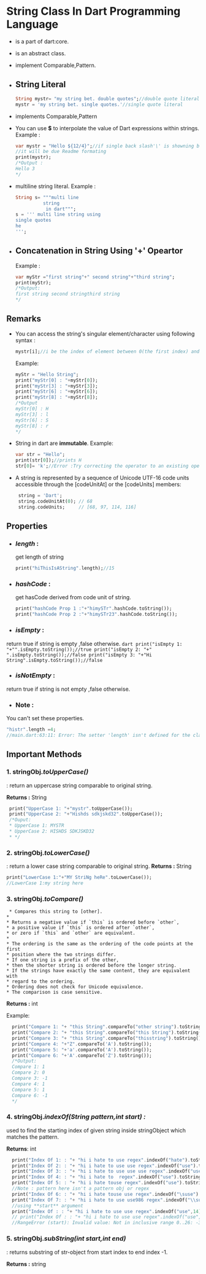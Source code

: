 #  String Class In Dart Programming Language
- is a part of dart:core.

- is an abstract class.
  
- implement Comparable,Pattern.
- ## **String Literal**
    ```dart
  String mystr= "my string bet. double quotes";//double quote literal
  mystr = 'my string bet. single quotes.'//single quote literal
    ```
- implements Comparable,Pattern
- You can use **$**
  to interpolate the value of Dart expressions within strings.
  Example :
  ```dart
  var mystr = "Hello ${12/4}";//if single back slash'\' is showning before $ ignore it
  //it will be due Readme formating    
  print(mystr);
  /*Output :
  Hello 3
  */
  ```
- multiline string literal.
  Example :
    ```dart
    String s= """multi line 
              string
               in dart""";
    s = ''' multi line string using
    single quotes
    he
    ''';
    ```
- ## **Concatenation in String Using '+' Opeartor**

    Example :
    ```dart
  var myStr ="first string"+" second string"+"third string";
  print(myStr);
  /*Output:
  first string second stringthird string
  */  
  ```
  
## Remarks 
- You can access the string's singular element/character using 
    following syntax :
  ```dart
  mystr[i];//i be the index of element between 0(the first index) and length of string
  ```
  Example:
    ```dart
  myStr = "Hello String";
  print("myStr[0] : "+myStr[0]);
  print("myStr[3] : "+myStr[3]);
  print("myStr[6] : "+myStr[6]);
  print("myStr[8] : "+myStr[8]);
  /*Output
    myStr[0] : H
    myStr[3] : l
    myStr[6] : S
    myStr[8] : r
  */  
  ```
- String in dart are **immutable**.
    Example:
  ```dart
  var str = "Hello";
  print(str[0]);//prints H
  str[0]= 'k';//Error :Try correcting the operator to an existing operator, or defining a '[]=' operator.
  ```
- A string is represented by a sequence of Unicode UTF-16 code units
 accessible through the [codeUnitAt] or the [codeUnits] members:
    ```dart
     string = 'Dart';
     string.codeUnitAt(0); // 68
     string.codeUnits;     // [68, 97, 114, 116]
    ```
##  **Properties**

  - ### _length_ : 
    
    get length of string 

    ```dart
    print("hiThisIsAString".length);//15
    ```

  - ### _hashCode_ : 
  
    get hasCode derived from code unit of string.
    
    ```dart
    print("hashCode Prop 1 :"+"himySTr".hashCode.toString());
    print("hashCode Prop 2 :"+"himySTr23".hashCode.toString());
    ```
    
  - ### _isEmpty_ : 
  return true if string is empty ,false otherwise.
    ```dart
    print("isEmpty 1: "+"".isEmpty.toString());//true
    print("isEmpty 2: "+" ".isEmpty.toString());//false
    print("isEmpty 3: "+"Hi String".isEmpty.toString());//false
    ```
    
  - ### _isNotEmpty_ : 
  return true if string is not empty ,false otherwise.
    
  - ### Note :
   You can't set these properties.

  ```dart
  "histr".length =4;
  //main.dart:63:11: Error: The setter 'length' isn't defined for the class 'String'.  
  ```
## **Important Methods**

### 1. stringObj._toUpperCase()_ 
: return an uppercase string comparable to original string.

   **Returns :** String
   ```dart
    print("UpperCase 1: "+"mystr".toUpperCase());
    print("UpperCase 2: "+"Hishds sdkjskd32".toUpperCase());
    /*Ouput:
    * UpperCase 1: MYSTR
    * UpperCase 2: HISHDS SDKJSKD32
    * */
   ```
### 2. stringObj._toLowerCase()_ 
: return a lower case string comparable to original string.
   **Returns :** String
   ```dart
   print("LowerCase 1:"+"MY StriNg heRe".toLowerCase());
   //LowerCase 1:my string here
   ```
   
### 3. stringObj._toCompare()_ 

   ```
    * Compares this string to [other].
   *
   * Returns a negative value if `this` is ordered before `other`,
   * a positive value if `this` is ordered after `other`,
   * or zero if `this` and `other` are equivalent.
   *
   * The ordering is the same as the ordering of the code points at the first
   * position where the two strings differ.
   * If one string is a prefix of the other,
   * then the shorter string is ordered before the longer string.
   * If the strings have exactly the same content, they are equivalent with
   * regard to the ordering.
   * Ordering does not check for Unicode equivalence.
   * The comparison is case sensitive.
   ```
   **Returns :** int
   
  Example:

  ```dart
    print("Compare 1: "+ "this String".compareTo("other string").toString());
    print("Compare 2: "+ "this String".compareTo("this String").toString());
    print("Compare 3: "+ "this String".compareTo("thisstring").toString());
    print("Compare 4: "+"Z".compareTo('A').toString());
    print("Compare 5: "+'a'.compareTo('A').toString());
    print("Compare 6: "+'A'.compareTo('Z').toString());
    /*Output:
    Compare 1: 1
    Compare 2: 0
    Compare 3: -1
    Compare 4: 1
    Compare 5: 1
    Compare 6: -1
    */ 
  ```
   
### 4. stringObj._indexOf(String pattern,int start) :_
    
  used to find the starting index of given string inside stringObject which matches
     the pattern.
   
   **Returns**: int

  ```dart
    print("Index Of 1: : "+ "hi i hate to use regex".indexOf("hate").toString());
    print("Index Of 2: : "+ "hi i hate to use use regex".indexOf("use").toString());
    print("Index Of 3: : "+ "hi i hate to use use use regex".indexOf("use").toString());
    print("Index Of 4: : "+ "hi i hate to  regex".indexOf("use").toString());
    print("Index Of 5: : "+ "hi i hate touse regex".indexOf("use").toString());
    //Note : pattern here isn't a pattern obj or regex
    print("Index Of 6: : "+ "hi i hate touse use regex".indexOf("\suse").toString());
    print("Index Of 7: : "+ "hi i hate to use use986 regex".indexOf("\\suse\\s").toString());
    //using **start** argument
    print("Index Of : : "+ "hi i hate to use use regex".indexOf("use",14).toString());
    // print("Index Of : : "+ "hi i hate to use use regex".indexOf("use",-3).toString());
    //RangeError (start): Invalid value: Not in inclusive range 0..26: -3

  ```

### 5. stringObj._subString(int start,int end)_
  : returns substring of str-object from start index to end index -1.
   
  **Returns :** string 
   